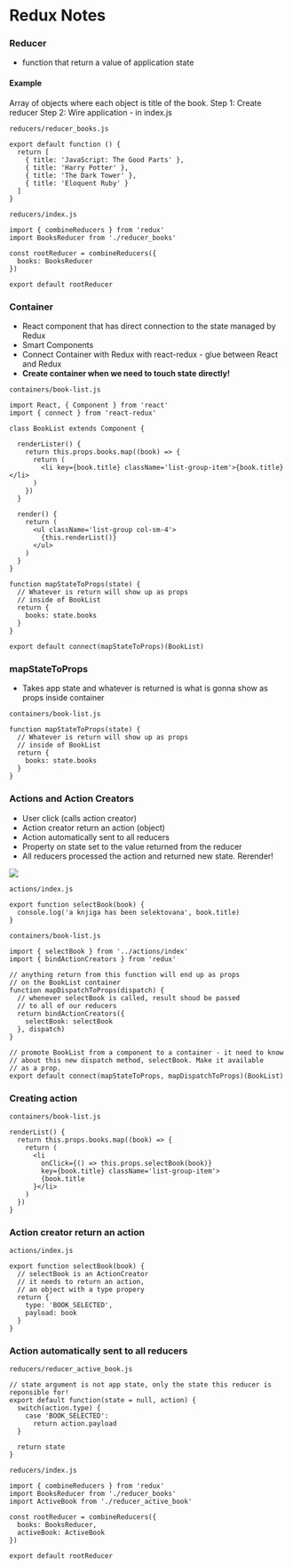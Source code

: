 # Redux Notes

### Reducer 
- function that return a value of application state

#### Example
Array of objects where each object is title of the book.
Step 1: Create reducer
Step 2: Wire application - in index.js

`reducers/reducer_books.js`
```
export default function () {
  return [
    { title: 'JavaScript: The Good Parts' },
    { title: 'Harry Potter' },
    { title: 'The Dark Tower' },
    { title: 'Eloquent Ruby' }
  ]
}
```

`reducers/index.js`
```
import { combineReducers } from 'redux'
import BooksReducer from './reducer_books'

const rootReducer = combineReducers({
  books: BooksReducer
})

export default rootReducer
```

### Container
- React component that has direct connection to the state managed by Redux
- Smart Components
- Connect Container with Redux with react-redux - glue between React and Redux
- **Create container when we need to touch state directly!**

`containers/book-list.js`
```
import React, { Component } from 'react'
import { connect } from 'react-redux'

class BookList extends Component {

  renderLister() {
    return this.props.books.map((book) => {
      return (
        <li key={book.title} className='list-group-item'>{book.title}</li>
      )
    })
  }

  render() {
    return (
      <ul className='list-group col-sm-4'>
        {this.renderList()}
      </ul>
    )
  }
}

function mapStateToProps(state) {
  // Whatever is return will show up as props
  // inside of BookList
  return {
    books: state.books
  }
}

export default connect(mapStateToProps)(BookList)
```

### mapStateToProps
- Takes app state and whatever is returned is what is gonna show as props inside container

`containers/book-list.js`
```
function mapStateToProps(state) {
  // Whatever is return will show up as props
  // inside of BookList
  return {
    books: state.books
  }
}
```

### Actions and Action Creators
- User click (calls action creator)
- Action creator return an action (object)
- Action automatically sent to all reducers
- Property on state set to the value returned from the reducer
- All reducers processed the action and returned new state. Rerender!

<img src="http://i.imgur.com/gVECf2e.jpg">


`actions/index.js`
```
export function selectBook(book) {
  console.log('a knjiga has been selektovana', book.title)
}
```

`containers/book-list.js`
```
import { selectBook } from '../actions/index'
import { bindActionCreators } from 'redux'

// anything return from this function will end up as props
// on the BookList container
function mapDispatchToProps(dispatch) {
  // whenever selectBook is called, result shoud be passed
  // to all of our reducers
  return bindActionCreators({
    selectBook: selectBook
  }, dispatch)
}

// promote BookList from a component to a container - it need to know
// about this new dispatch method, selectBook. Make it available 
// as a prop.
export default connect(mapStateToProps, mapDispatchToProps)(BookList)
```

### Creating action

`containers/book-list.js`
```
renderList() {
  return this.props.books.map((book) => {
    return (
      <li 
        onClick={() => this.props.selectBook(book)}
        key={book.title} className='list-group-item'>
        {book.title
      }</li>
    )
  })
}
```

### Action creator return an action

`actions/index.js`
```
export function selectBook(book) {
  // selectBook is an ActionCreator
  // it needs to return an action,
  // an object with a type propery
  return {
    type: 'BOOK_SELECTED',
    payload: book
  }
}
```

### Action automatically sent to all reducers

`reducers/reducer_active_book.js`
```
// state argument is not app state, only the state this reducer is reponsible for!
export default function(state = null, action) {
  switch(action.type) {
    case 'BOOK_SELECTED':
      return action.payload
  }

  return state
}
```

`reducers/index.js`
```
import { combineReducers } from 'redux'
import BooksReducer from './reducer_books'
import ActiveBook from './reducer_active_book'

const rootReducer = combineReducers({
  books: BooksReducer,
  activeBook: ActiveBook
})

export default rootReducer
```